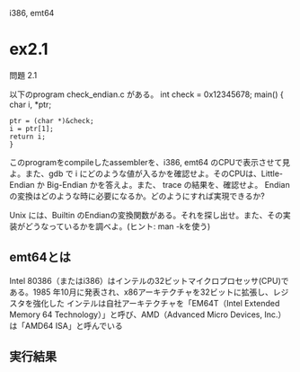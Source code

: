 i386, emt64
# ex2.1
問題 2.1

以下のprogram check_endian.c がある。
    int check = 0x12345678;
    main()
    {
	char i, *ptr;
	
	ptr = (char *)&check; 
	i = ptr[1];
	return i;
    }

このprogramをcompileしたassemblerを、i386, emt64 のCPUで表示させて見よ。また、gdb で i にどのような値が入るかを確認せよ。そのCPUは、Little-Endian か Big-Endian かを答えよ。また、 trace の結果を、確認せよ。
Endian の変換はどのような時に必要になるか。どのようにすれば実現できるか?

Unix には、Builtin のEndianの変換関数がある。それを探し出せ。また、その実装がどうなっているかを調べよ。(ヒント: man -kを使う)





## emt64とは
Intel 80386（またはi386）はインテルの32ビットマイクロプロセッサ(CPU)である。1985 年10月に発表され、x86アーキテクチャを32ビットに拡張し、レジスタを強化した
インテルは自社アーキテクチャを「EM64T（Intel Extended Memory 64 Technology）」と呼び、AMD（Advanced Micro Devices, Inc.）は「AMD64 ISA」と呼んでいる

## 実行結果
```

```
